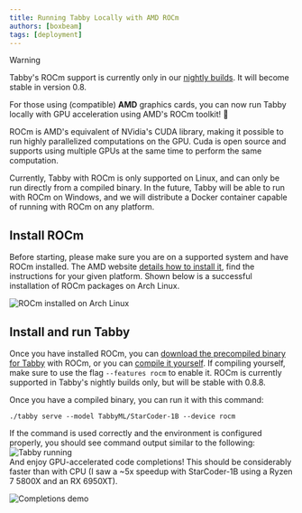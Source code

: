```yaml
---
title: Running Tabby Locally with AMD ROCm
authors: [boxbeam]
tags: [deployment]
---
```


> [!WARNING]
> Tabby's ROCm support is currently only in our [nightly builds](https://github.com/TabbyML/tabby/releases/tag/nightly). It will become stable in version 0.8.

For those using (compatible) **AMD** graphics cards, you can now run Tabby locally with GPU acceleration using AMD's ROCm toolkit! 🎉

ROCm is AMD's equivalent of NVidia's CUDA library, making it possible to run highly parallelized computations on the GPU. Cuda is open source and supports using multiple GPUs at the same time to perform the same computation.

Currently, Tabby with ROCm is only supported on Linux, and can only be run directly from a compiled binary. In the future, Tabby will be able to run with ROCm on Windows, and we will distribute a Docker container capable of running with ROCm on any platform.

## Install ROCm

Before starting, please make sure you are on a supported system and have ROCm installed. The AMD website [details how to install it](https://rocm.docs.amd.com/projects/install-on-linux/en/latest/tutorial/install-overview.html), find the instructions for your given platform. Shown below is a successful installation of ROCm packages on Arch Linux.

![ROCm installed on Arch Linux](./rocm-packages.png)

## Install and run Tabby

Once you have installed ROCm, you can [download the precompiled binary for Tabby](https://github.com/TabbyML/tabby/releases/download/nightly/tabby_x86_64-manylinux2014-rocm57) with ROCm, or you can [compile it yourself](https://github.com/TabbyML/tabby/blob/main/CONTRIBUTING.md#local-setup). If compiling yourself, make sure to use the flag `--features rocm` to enable it. ROCm is currently supported in Tabby's nightly builds only, but will be stable with 0.8.8.

Once you have a compiled binary, you can run it with this command:

```
./tabby serve --model TabbyML/StarCoder-1B --device rocm
```

If the command is used correctly and the environment is configured properly, you should see command output similar to the following:  
![Tabby running](./tabby-running.png)  
And enjoy GPU-accelerated code completions! This should be considerably faster than with CPU (I saw a ~5x speedup with StarCoder-1B using a Ryzen 7 5800X and an RX 6950XT).

![Completions demo](./using-completions.png)
